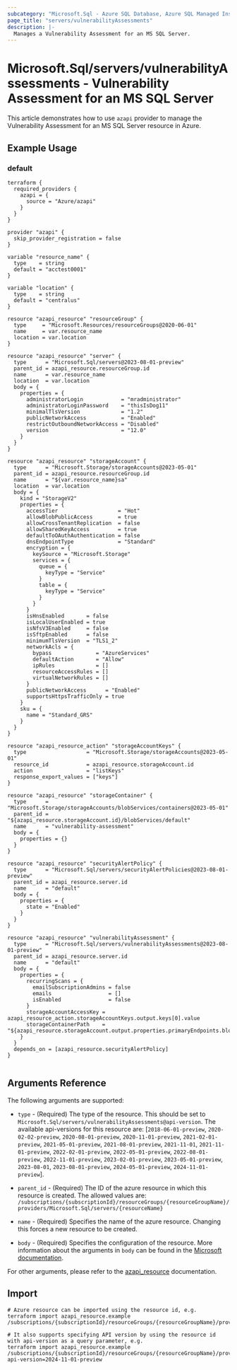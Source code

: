 ```yaml
---
subcategory: "Microsoft.Sql - Azure SQL Database, Azure SQL Managed Instance, Azure Synapse Analytics"
page_title: "servers/vulnerabilityAssessments"
description: |-
  Manages a Vulnerability Assessment for an MS SQL Server.
---
```


# Microsoft.Sql/servers/vulnerabilityAssessments - Vulnerability Assessment for an MS SQL Server

This article demonstrates how to use `azapi` provider to manage the Vulnerability Assessment for an MS SQL Server resource in Azure.



## Example Usage

### default

```hcl
terraform {
  required_providers {
    azapi = {
      source = "Azure/azapi"
    }
  }
}

provider "azapi" {
  skip_provider_registration = false
}

variable "resource_name" {
  type    = string
  default = "acctest0001"
}

variable "location" {
  type    = string
  default = "centralus"
}

resource "azapi_resource" "resourceGroup" {
  type     = "Microsoft.Resources/resourceGroups@2020-06-01"
  name     = var.resource_name
  location = var.location
}

resource "azapi_resource" "server" {
  type      = "Microsoft.Sql/servers@2023-08-01-preview"
  parent_id = azapi_resource.resourceGroup.id
  name      = var.resource_name
  location  = var.location
  body = {
    properties = {
      administratorLogin            = "mradministrator"
      administratorLoginPassword    = "thisIsDog11"
      minimalTlsVersion             = "1.2"
      publicNetworkAccess           = "Enabled"
      restrictOutboundNetworkAccess = "Disabled"
      version                       = "12.0"
    }
  }
}

resource "azapi_resource" "storageAccount" {
  type      = "Microsoft.Storage/storageAccounts@2023-05-01"
  parent_id = azapi_resource.resourceGroup.id
  name      = "${var.resource_name}sa"
  location  = var.location
  body = {
    kind = "StorageV2"
    properties = {
      accessTier                   = "Hot"
      allowBlobPublicAccess        = true
      allowCrossTenantReplication  = false
      allowSharedKeyAccess         = true
      defaultToOAuthAuthentication = false
      dnsEndpointType              = "Standard"
      encryption = {
        keySource = "Microsoft.Storage"
        services = {
          queue = {
            keyType = "Service"
          }
          table = {
            keyType = "Service"
          }
        }
      }
      isHnsEnabled       = false
      isLocalUserEnabled = true
      isNfsV3Enabled     = false
      isSftpEnabled      = false
      minimumTlsVersion  = "TLS1_2"
      networkAcls = {
        bypass              = "AzureServices"
        defaultAction       = "Allow"
        ipRules             = []
        resourceAccessRules = []
        virtualNetworkRules = []
      }
      publicNetworkAccess      = "Enabled"
      supportsHttpsTrafficOnly = true
    }
    sku = {
      name = "Standard_GRS"
    }
  }
}

resource "azapi_resource_action" "storageAccountKeys" {
  type                   = "Microsoft.Storage/storageAccounts@2023-05-01"
  resource_id            = azapi_resource.storageAccount.id
  action                 = "listKeys"
  response_export_values = ["keys"]
}

resource "azapi_resource" "storageContainer" {
  type      = "Microsoft.Storage/storageAccounts/blobServices/containers@2023-05-01"
  parent_id = "${azapi_resource.storageAccount.id}/blobServices/default"
  name      = "vulnerability-assessment"
  body = {
    properties = {}
  }
}

resource "azapi_resource" "securityAlertPolicy" {
  type      = "Microsoft.Sql/servers/securityAlertPolicies@2023-08-01-preview"
  parent_id = azapi_resource.server.id
  name      = "default"
  body = {
    properties = {
      state = "Enabled"
    }
  }
}

resource "azapi_resource" "vulnerabilityAssessment" {
  type      = "Microsoft.Sql/servers/vulnerabilityAssessments@2023-08-01-preview"
  parent_id = azapi_resource.server.id
  name      = "default"
  body = {
    properties = {
      recurringScans = {
        emailSubscriptionAdmins = false
        emails                  = []
        isEnabled               = false
      }
      storageAccountAccessKey = azapi_resource_action.storageAccountKeys.output.keys[0].value
      storageContainerPath    = "${azapi_resource.storageAccount.output.properties.primaryEndpoints.blob}${azapi_resource.storageContainer.name}/"
    }
  }
  depends_on = [azapi_resource.securityAlertPolicy]
}


```



## Arguments Reference

The following arguments are supported:

* `type` - (Required) The type of the resource. This should be set to `Microsoft.Sql/servers/vulnerabilityAssessments@api-version`. The available api-versions for this resource are: [`2018-06-01-preview`, `2020-02-02-preview`, `2020-08-01-preview`, `2020-11-01-preview`, `2021-02-01-preview`, `2021-05-01-preview`, `2021-08-01-preview`, `2021-11-01`, `2021-11-01-preview`, `2022-02-01-preview`, `2022-05-01-preview`, `2022-08-01-preview`, `2022-11-01-preview`, `2023-02-01-preview`, `2023-05-01-preview`, `2023-08-01`, `2023-08-01-preview`, `2024-05-01-preview`, `2024-11-01-preview`].

* `parent_id` - (Required) The ID of the azure resource in which this resource is created. The allowed values are:  
  `/subscriptions/{subscriptionId}/resourceGroups/{resourceGroupName}/providers/Microsoft.Sql/servers/{resourceName}`

* `name` - (Required) Specifies the name of the azure resource. Changing this forces a new resource to be created.

* `body` - (Required) Specifies the configuration of the resource. More information about the arguments in `body` can be found in the [Microsoft documentation](https://learn.microsoft.com/en-us/azure/templates/Microsoft.Sql/servers/vulnerabilityAssessments?pivots=deployment-language-terraform).

For other arguments, please refer to the [azapi_resource](https://registry.terraform.io/providers/Azure/azapi/latest/docs/resources/resource) documentation.

## Import

 ```shell
 # Azure resource can be imported using the resource id, e.g.
 terraform import azapi_resource.example /subscriptions/{subscriptionId}/resourceGroups/{resourceGroupName}/providers/Microsoft.Sql/servers/{resourceName}/vulnerabilityAssessments/{resourceName}
 
 # It also supports specifying API version by using the resource id with api-version as a query parameter, e.g.
 terraform import azapi_resource.example /subscriptions/{subscriptionId}/resourceGroups/{resourceGroupName}/providers/Microsoft.Sql/servers/{resourceName}/vulnerabilityAssessments/{resourceName}?api-version=2024-11-01-preview
 ```
